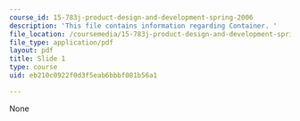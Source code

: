```yaml
---
course_id: 15-783j-product-design-and-development-spring-2006
description: 'This file contains information regarding Container. '
file_location: /coursemedia/15-783j-product-design-and-development-spring-2006/eb210c0922f0d3f5eab6bbbf081b56a1_containner.pdf
file_type: application/pdf
layout: pdf
title: Slide 1
type: course
uid: eb210c0922f0d3f5eab6bbbf081b56a1

---
```

None